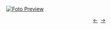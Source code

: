 [![Foto Preview](preview/n922.avif)](https://20essentials.github.io/project-000-922)

<div align="center" style="display: flex; justify-content: center;">
  <a  href="https://github.com/20essentials/project-000-921" target="_blank">&#8592;</a>
  &nbsp;&nbsp;
  <a  href="https://github.com/20essentials/project-000-923" target="_blank">&#8594;</a>
</div>
